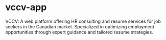 # vccv-app
VCCV: A web platform offering HR consulting and resume services for job seekers in the Canadian market. Specialized in optimizing employment opportunities through expert guidance and tailored resume strategies.
